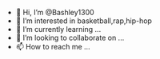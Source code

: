 - 👋 Hi, I’m @Bashley1300
- 👀 I’m interested in basketball,rap,hip-hop
- 🌱 I’m currently learning ...
- 💞️ I’m looking to collaborate on ...
- 📫 How to reach me ...

<!---
Bashley1300/Bashley1300 is a ✨ special ✨ repository because its `README.md` (this file) appears on your GitHub profile.
You can click the Preview link to take a look at your changes.
--->
